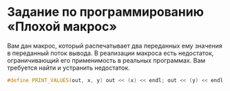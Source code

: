 # Задание по программированию «Плохой макрос»

Вам дан макрос, который распечатывает два переданных ему значения в переданный поток вывода. В реализации макроса есть недостаток, ограничивающий его применимость в реальных программах. Вам требуется найти и устранить недостаток.
```cpp
#define PRINT_VALUES(out, x, y) out << (x) << endl; out << (y) << endl
```
